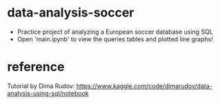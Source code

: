 # data-analysis-soccer
- Practice project of analyzing a European soccer database using SQL
- Open 'main.ipynb' to view the queries tables and plotted line graphs!

# reference
Tutorial by Dima Rudov: https://www.kaggle.com/code/dimarudov/data-analysis-using-sql/notebook
